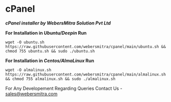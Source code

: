 # cPanel
***cPanel installer by WebersMitra Solution Pvt Ltd***

**For Installation in *Ubuntu/Deepin* Run**
```
wget -O ubuntu.sh https://raw.githubusercontent.com/webersmitra/cpanel/main/ubuntu.sh && chmod 755 ubuntu.sh && sudo ./ubuntu.sh
```

**For Installation in *Centos/AlmaLinux* Run**
```
wget -O almalinux.sh https://raw.githubusercontent.com/webersmitra/cpanel/main/almalinux.sh && chmod 755 almalinux.sh && sudo ./almalinux.sh
```

For Any Developement Regarding Queries Contact Us - sales@webersmitra.com
